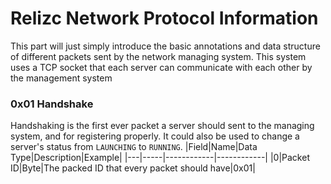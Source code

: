 # Relizc Network Protocol Information
This part will just simply introduce the basic annotations and data structure of different packets sent by the network managing system. This system uses a TCP socket that each server can communicate with each other by the management system
<br>  
### 0x01 Handshake
Handshaking is the first ever packet a server should sent to the managing system, and for registering properly. It could also be used to change a server's status from `LAUNCHING` to `RUNNING`.
|Field|Name|Data Type|Description|Example|
|---|-----|------------|------------|
|0|Packet ID|Byte|The packed ID that every packet should have|0x01|
